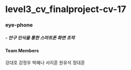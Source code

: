 # level3_cv_finalproject-cv-17

### eye-phone

##### - 안구 인식을 통한 스마트폰 화면 조작

#### Team Members

강대호
강정우
박혜나
서지훈
원유석
정대훈